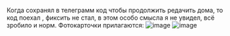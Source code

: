 Когда сохранял в телеграмм код чтобы продолжить редачить дома, то код поехал , фиксить  не стал, в этом особо смысла я не увидел, всё зробило и норм.
Фотокарточки прилагаются:
![image](https://github.com/Maslyatiy/YAkobiLogin/assets/73582371/c3f10b5a-9274-4322-8201-fccfabcf0fd2)
![image](https://github.com/Maslyatiy/YAkobiLogin/assets/73582371/9db53e97-d06a-41be-9f1a-46b79a0b3c9e)



